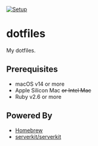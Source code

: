 [![Setup](https://github.com/toshimaru/dotfiles/actions/workflows/main.yml/badge.svg)](https://github.com/toshimaru/dotfiles/actions/workflows/main.yml)

# dotfiles

My dotfiles.

## Prerequisites

- macOS v14 or more
- Apple Silicon Mac ~~or Intel Mac~~
- Ruby v2.6 or more

## Powered By

* [Homebrew](https://brew.sh/)
* [serverkit/serverkit](https://github.com/serverkit/serverkit)
